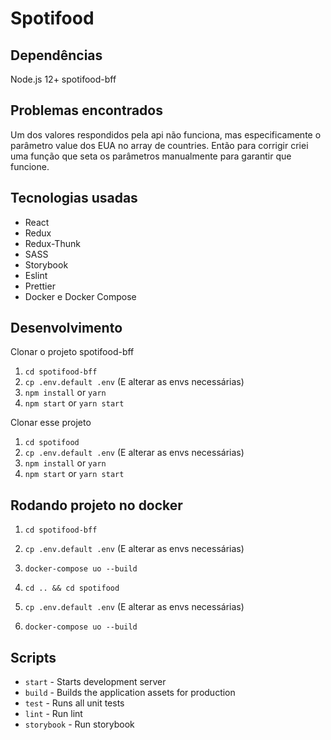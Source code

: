 # Spotifood

## Dependências

Node.js 12+
spotifood-bff

## Problemas encontrados

Um dos valores respondidos pela api não funciona, mas especificamente o parâmetro value dos EUA no array de countries. Então para corrigir criei uma função que seta os parâmetros manualmente para garantir que funcione.

## Tecnologias usadas

- React
- Redux
- Redux-Thunk
- SASS
- Storybook
- Eslint
- Prettier
- Docker e Docker Compose

## Desenvolvimento

Clonar o projeto spotifood-bff

1. `cd spotifood-bff`
2. `cp .env.default .env` (E alterar as envs necessárias)
3. `npm install` or `yarn`
4. `npm start` or `yarn start`

Clonar esse projeto

1. `cd spotifood`
2. `cp .env.default .env` (E alterar as envs necessárias)
3. `npm install` or `yarn`
4. `npm start` or `yarn start`

## Rodando projeto no docker

1. `cd spotifood-bff`
2. `cp .env.default .env` (E alterar as envs necessárias)
3. `docker-compose uo --build`

4. `cd .. && cd spotifood`
5. `cp .env.default .env` (E alterar as envs necessárias)
6. `docker-compose uo --build`

## Scripts

- `start` - Starts development server
- `build` - Builds the application assets for production
- `test` - Runs all unit tests
- `lint` - Run lint
- `storybook` - Run storybook
